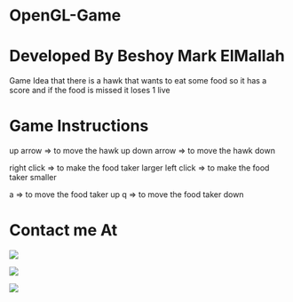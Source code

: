 # OpenGL-Game
# Developed By Beshoy Mark ElMallah

Game Idea that there is a hawk that wants to eat some food so it has a score and if the food is missed it loses 1 live

# Game Instructions
up arrow => to move the hawk up
down arrow => to move the hawk down

right click => to make the food taker larger
left click => to make the food taker smaller

a => to move the food taker up
q => to move the food taker down





# Contact me At
<a href="https://www.linkedin.com/in/beshoy-mark-elmallah/"><img src="https://img.shields.io/badge/LinkedIn-0077B5?style=for-the-badge&logo=linkedin&logoColor=white" />

  <a href="mailto: besho.elmallah@gmail.com"><img src="https://img.shields.io/badge/Gmail-D14836?style=for-the-badge&logo=gmail&logoColor=white" />
  
  <a href="https://github.com/BeshoyMarkElMallah"><img src="https://img.shields.io/badge/GitHub-100000?style=for-the-badge&logo=github&logoColor=white" />
    
